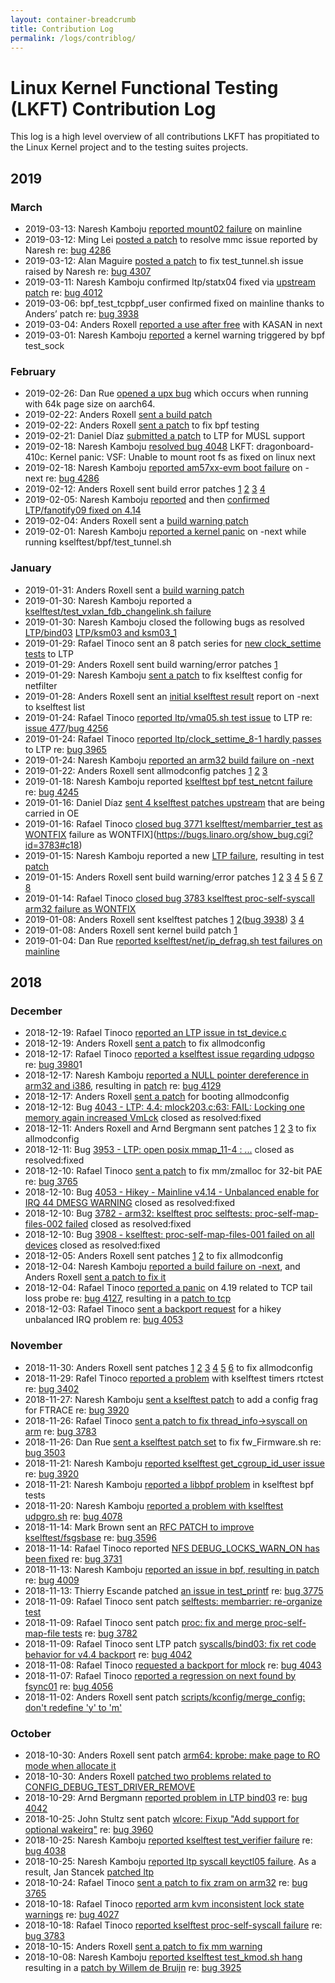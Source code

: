 ```yaml
---
layout: container-breadcrumb
title: Contribution Log
permalink: /logs/contriblog/
---
```


# Linux Kernel Functional Testing (LKFT) Contribution Log

This log is a high level overview of all contributions LKFT has propitiated to the
Linux Kernel project and to the testing suites projects.

<!---

    Concept:
        This is designed to be a human curated and human readable log of the
        contributions that the KV team and the LKFT project make upstream.

        Human judgement is expected in terms of which events are listed and
        which may be excluded. Some events occur too regularly, or are too
        minor to list here.

    General Format:
        - <date>: <person> <verb> to <destination> re: <bug>

    Where:
        date: date the action occurred
        person: email address of person taking an action
        verb: description of action taken. May be "reported", "sent patch",
              followed by a *very brief* description of the context. This
              should link to a mailing list post. If it's a mailing list
              that lore supports, please use a lore link.
        re: Link to bug reference, if available
-->

## 2019

### March

- 2019-03-13: Naresh Kamboju [reported mount02
  failure](http://lists.linux.it/pipermail/ltp/2019-March/011231.html) on
  mainline
- 2019-03-12: Ming Lei [posted a
  patch](https://patchwork.kernel.org/patch/10831823/) to resolve mmc issue
  reported by Naresh re: [bug
  4286](https://bugs.linaro.org/show_bug.cgi?id=4286)
- 2019-03-12: Alan Maguire [posted a
  patch](https://git.kernel.org/pub/scm/linux/kernel/git/davem/net.git/commit/?id=f4b3ec4e6aa1a2ca437905a519ae08e8cf6af754)
  to fix test_tunnel.sh issue raised by Naresh re: [bug
  4307](https://bugs.linaro.org/show_bug.cgi?id=4307)
- 2019-03-11: Naresh Kamboju confirmed ltp/statx04 fixed via [upstream
  patch](http://patchwork.ozlabs.org/patch/1043765/) re: [bug
  4012](https://bugs.linaro.org/show_bug.cgi?id=4012)
- 2019-03-06: bpf_test_tcpbpf_user confirmed fixed on mainline thanks to
  Anders’ patch re: [bug 3938](https://bugs.linaro.org/show_bug.cgi?id=3938)
- 2019-03-04: Anders Roxell [reported a use after
  free](https://lore.kernel.org/lkml/CADYN=9KkjPSP4KJ+AzG=Njq49zJ5fbWNZ4V_jOvHkq_kt0biyA@mail.gmail.com)
  with KASAN in next
- 2019-03-01: Naresh Kamboju
  [reported](https://lore.kernel.org/lkml/CA+G9fYvTkCZf-5OVU848ceskxhB6tKuabZphLb6XC23Nfe6VGA@mail.gmail.com)
  a kernel warning triggered by bpf test_sock

### February
- 2019-02-26: Dan Rue [opened a upx bug](https://github.com/upx/upx/issues/254)
  which occurs when running with 64k page size on aarch64.
- 2019-02-22: Anders Roxell [sent a build
  patch](https://lore.kernel.org/lkml/20190222152554.30006-1-anders.roxell@linaro.org)
- 2019-02-22: Anders Roxell [sent a
  patch](https://lore.kernel.org/lkml/20190222084652.1326-1-anders.roxell@linaro.org)
  to fix bpf testing
- 2019-02-21: Daniel Díaz [submitted a
  patch](http://lists.linux.it/pipermail/ltp/2019-February/010916.html) to LTP
  for MUSL support
- 2019-02-18: Naresh Kamboju [resolved bug
  4048](https://bugs.linaro.org/show_bug.cgi?id=4084#c7) LKFT:
  dragonboard-410c: Kernel panic: VSF: Unable to mount root fs as fixed on
  linux next
- 2019-02-18: Naresh Kamboju [reported am57xx-evm boot
  failure](https://lore.kernel.org/lkml/CA+G9fYsmC5ckLXfQxSUn-tqxLZ4NofEyb9RA69Q07RUoxc79RQ@mail.gmail.com)
  on -next re: [bug 4286](https://bugs.linaro.org/show_bug.cgi?id=4286)
- 2019-02-12: Anders Roxell sent build error patches
  [1](https://lore.kernel.org/lkml/20190212112121.32163-1-anders.roxell@linaro.org)
  [2](https://lore.kernel.org/lkml/20190214205812.7311-1-anders.roxell@linaro.org)
  [3](https://lore.kernel.org/lkml/20190213221625.7551-1-anders.roxell@linaro.org)
  [4](https://lore.kernel.org/lkml/20190218110050.10589-1-anders.roxell@linaro.org)
- 2019-02-05: Naresh Kamboju
  [reported](https://lore.kernel.org/lkml/CA+G9fYvh6axRDLWpR3_ozw46JUknsYgEjvYOZfQEUbhroHPVTA@mail.gmail.com/)
  and then [confirmed LTP/fanotify09 fixed on
  4.14](https://lore.kernel.org/lkml/CA+G9fYu5b4Zk2ibs2f400NKVmVcFayxP+nkRMyY-qYXo0zjWVg@mail.gmail.com/)
- 2019-02-04: Anders Roxell sent a [build warning
  patch](https://lore.kernel.org/lkml/20190204132904.9288-1-anders.roxell@linaro.org)
- 2019-02-01: Naresh Kamboju [reported a kernel
  panic](https://lore.kernel.org/lkml/CA+G9fYu-RXRUPyTeAfSQjXXbtGQeTkbhns9-L5ZVhm12G3xhmQ@mail.gmail.com)
  on -next while running kselftest/bpf/test_tunnel.sh

### January
- 2019-01-31: Anders Roxell sent a [build warning
  patch](https://lore.kernel.org/lkml/20190131161046.21886-1-anders.roxell@linaro.org)
- 2019-01-30: Naresh Kamboju reported a [kselftest/test_vxlan_fdb_changelink.sh
  failure](https://lore.kernel.org/netdev/CA+G9fYtR3+VF65c33rGZxq+Lib5G714x2tq4Jq_DhhsVqem6gQ@mail.gmail.com)
- 2019-01-30: Naresh Kamboju closed the following bugs as resolved
  [LTP/bind03](https://bugs.linaro.org/show_bug.cgi?id=4042) [LTP/ksm03 and
  ksm03_1](https://bugs.linaro.org/show_bug.cgi?id=4255)
- 2019-01-29: Rafael Tinoco sent an 8 patch series for [new clock_settime
  tests](http://lists.linux.it/pipermail/ltp/2019-January/010655.html) to LTP
- 2019-01-29: Anders Roxell sent build warning/error patches
  [1](https://lore.kernel.org/lkml/20190129130146.11934-1-anders.roxell@linaro.org)
- 2019-01-29: Naresh Kamboju [sent a
  patch](https://lore.kernel.org/netdev/20190129062835.31122-1-naresh.kamboju@linaro.org)
  to fix kselftest config for netfilter
- 2019-01-28: Anders Roxell sent an [initial kselftest
  result](https://lists.linaro.org/pipermail/lkft-triage/2019-January/008967.html)
  report on -next to kselftest list
- 2019-01-24: Rafael Tinoco [reported ltp/vma05.sh test
  issue](http://lists.linux.it/pipermail/ltp/2019-January/010634.html) to LTP
  re: [issue 477](https://github.com/linux-test-project/ltp/issues/477)/[bug
  4256](https://bugs.linaro.org/show_bug.cgi?id=4256)
- 2019-01-24: Rafael Tinoco [reported ltp/clock_settime_8-1 hardly
  passes](https://github.com/linux-test-project/ltp/issues/478) to LTP re: [bug
  3965](https://bugs.linaro.org/show_bug.cgi?id=3965)
- 2019-01-24: Naresh Kamboju [reported an arm32 build failure on
  -next](https://lore.kernel.org/linux-arm-kernel/CA+G9fYv0m79UC+Pq9Cq_5vGcos8A87oPYA7Ph7LUyZrfEkLXQA@mail.gmail.com)
- 2019-01-22: Anders Roxell sent allmodconfig patches
  [1](https://lore.kernel.org/lkml/20190122103602.2641-1-anders.roxell@linaro.org)
  [2](https://lore.kernel.org/lkml/20190122083735.13286-1-anders.roxell@linaro.org)
  [3](https://lore.kernel.org/lkml/20190123114811.25388-1-anders.roxell@linaro.org)
- 2019-01-18: Naresh Kamboju reported [kselftest bpf test_netcnt
  failure](https://lore.kernel.org/netdev/CA+G9fYu-ku4dCOnUReot5jz3X18P1dWKiZCnnZaAJJt+p_HNjQ@mail.gmail.com)
  re: [bug 4245](https://bugs.linaro.org/show_bug.cgi?id=4245)
- 2019-01-16: Daniel Díaz [sent 4 kselftest patches
  upstream](https://lore.kernel.org/lkml/20190116174320.14938-1-daniel.diaz@linaro.org)
  that are being carried in OE
- 2019-01-16: Rafael Tinoco [closed bug 3771 kselftest/membarrier_test as
  WONTFIX](https://bugs.linaro.org/show_bug.cgi?id=3771#c13) failure as
  WONTFIX](https://bugs.linaro.org/show_bug.cgi?id=3783#c18)
- 2019-01-15: Naresh Kamboju reported a new [LTP
  failure](http://lists.linux.it/pipermail/ltp/2019-January/010535.html),
  resulting in test
  [patch](https://github.com/linux-test-project/ltp/commit/a78e15494bfdc6be68026031ee6d7abd1e7ae9f2)
- 2019-01-15: Anders Roxell sent build warning/error patches
  [1](https://lore.kernel.org/lkml/20190110101407.7583-1-anders.roxell@linaro.org)
  [2](https://lore.kernel.org/lkml/20190111122525.21167-1-anders.roxell@linaro.org)
  [3](https://lore.kernel.org/lkml/20190114111327.27272-1-anders.roxell@linaro.org)
  [4](https://lore.kernel.org/lkml/20190114111435.27397-1-anders.roxell@linaro.org)
  [5](https://lore.kernel.org/lkml/20190114095754.23175-1-anders.roxell@linaro.org)
  [6](https://lore.kernel.org/lkml/20190114095540.22956-1-anders.roxell@linaro.org)
  [7](https://lore.kernel.org/lkml/20190110111535.11235-1-anders.roxell@linaro.org)
  [8](https://lore.kernel.org/lkml/20190115191839.13823-1-anders.roxell@linaro.org)
- 2019-01-14: Rafael Tinoco [closed bug 3783 kselftest proc-self-syscall arm32
  failure as WONTFIX](https://bugs.linaro.org/show_bug.cgi?id=3783#c18)
- 2019-01-08: Anders Roxell sent kselftest patches
  [1](https://lore.kernel.org/lkml/20190108092223.12467-1-anders.roxell@linaro.org)
  [2](https://lore.kernel.org/lkml/20190108092303.12597-1-anders.roxell@linaro.org)([bug
  3938](https://bugs.linaro.org/show_bug.cgi?id=3938))
  [3](https://lore.kernel.org/lkml/20190108092525.12817-1-anders.roxell@linaro.org)
  [4](https://lore.kernel.org/lkml/20190108092654.13113-1-anders.roxell@linaro.org)
- 2019-01-08: Anders Roxell sent kernel build patch
  [1](https://lore.kernel.org/lkml/20190108143713.15120-1-anders.roxell@linaro.org)
- 2019-01-04: Dan Rue [reported kselftest/net/ip_defrag.sh test failures on
  mainline](https://marc.info/?l=linux-netdev&m=154662102601613&w=2)

## 2018
### December
- 2018-12-19: Rafael Tinoco [reported an LTP issue in
  tst_device.c](http://lists.linux.it/pipermail/ltp/2018-December/010344.html)
- 2018-12-19: Anders Roxell [sent a
  patch](https://lore.kernel.org/lkml/20181219140040.8637-1-anders.roxell@linaro.org)
  to fix allmodconfig
- 2018-12-17: Rafael Tinoco [reported a kselftest issue regarding
  udpgso](https://lore.kernel.org/lkml/bbabafb5-e16c-4025-31d0-d9e5feb5f39a@linaro.org)
  re: [bug 3980](https://bugs.linaro.org/show_bug.cgi?id=3980)1
- 2018-12-17: Naresh Kamboju [reported a NULL pointer dereference in arm32 and
  i386](https://www.spinics.net/lists/netdev/msg540473.html), resulting in
  [patch](https://www.spinics.net/lists/netdev/msg543568.html) re: [bug
  4129](https://bugs.linaro.org/show_bug.cgi?id=4129)
- 2018-12-17: Anders Roxell [sent a
  patch](https://lore.kernel.org/lkml/20181217150326.30933-1-anders.roxell@linaro.org)
  for booting allmodconfig
- 2018-12-12: Bug [4043 - LTP: 4.4: mlock203.c:63: FAIL: Locking one memory
  again increased VmLck](https://bugs.linaro.org/show_bug.cgi?id=4043) closed
  as resolved:fixed
- 2018-12-11: Anders Roxell and Arnd Bergmann sent patches
  [1](https://lore.kernel.org/lkml/20181211103733.22284-1-anders.roxell@linaro.org)
  [2](https://lore.kernel.org/lkml/20181211103616.22137-1-anders.roxell@linaro.org)
  [3](https://lore.kernel.org/lkml/20181211133453.2835077-1-arnd@arndb.de) to
  fix allmodconfig
- 2018-12-11: Bug [3953 - LTP: open posix mmap_11-4 :
  ...](https://bugs.linaro.org/show_bug.cgi?id=3953) closed as resolved:fixed
- 2018-12-10: Rafael Tinoco [sent a
  patch](https://lore.kernel.org/lkml/20181210142105.6750-1-rafael.tinoco@linaro.org)
  to fix mm/zmalloc for 32-bit PAE re: [bug
  3765](https://bugs.linaro.org/show_bug.cgi?id=3765)
- 2018-12-10: Bug [4053 - Hikey - Mainline v4.14 - Unbalanced enable for IRQ 44
  DMESG WARNING](https://bugs.linaro.org/show_bug.cgi?id=4053) closed as
  resolved:fixed
- 2018-12-10: Bug [3782 - arm32: kselftest proc selftests:
  proc-self-map-files-002 failed](https://bugs.linaro.org/show_bug.cgi?id=3782)
  closed as resolved:fixed
- 2018-12-10: Bug [3908 - kselftest: proc-self-map-files-001 failed on all
  devices](https://bugs.linaro.org/show_bug.cgi?id=3908) closed as
  resolved:fixed
- 2018-12-05: Anders Roxell sent patches
  [1](https://lore.kernel.org/lkml/20181204194044.9506-1-anders.roxell@linaro.org)
  [2](https://lore.kernel.org/lkml/20181206143011.23719-1-anders.roxell@linaro.org)
  to fix allmodconfig
- 2018-12-04: Naresh Kamboju [reported a build failure on
  -next](https://lore.kernel.org/lkml/CA+G9fYsvJkW5_hruVYzLX3g9_5scj9nnL240rOMQ+DSz70dqqQ@mail.gmail.com),
  and Anders Roxell [sent a patch to fix
  it](https://github.com/linaro/lkft-website)
- 2018-12-04: Rafael Tinoco [reported a
  panic](https://lore.kernel.org/lkml/716b46ef-03da-9656-92fd-3823f31f5ce6@linaro.org)
  on 4.19 related to TCP tail loss probe re: [bug
  4127](https://bugs.linaro.org/show_bug.cgi?id=4127), resulting in a [patch to
  tcp](https://www.spinics.net/lists/netdev/msg538027.html)
- 2018-12-03: Rafael Tinoco [sent a backport
  request](https://lore.kernel.org/lkml/20181203133107.4002-1-rafael.tinoco@linaro.org)
  for a hikey unbalanced IRQ problem re: [bug
  4053](https://bugs.linaro.org/show_bug.cgi?id=4053)

### November

- 2018-11-30: Anders Roxell sent patches
  [1](https://lore.kernel.org/lkml/20181128081239.18317-1-anders.roxell@linaro.org)
  [2](https://lore.kernel.org/lkml/20181128081334.18408-1-anders.roxell@linaro.org)
  [3](https://lore.kernel.org/lkml/20181130145622.26334-1-anders.roxell@linaro.org)
  [4](https://lore.kernel.org/lkml/20181130150859.27366-1-anders.roxell@linaro.org)
  [5](https://lore.kernel.org/lkml/20181130150935.27493-1-anders.roxell@linaro.org)
  [6](https://lore.kernel.org/lkml/20181130160508.28230-1-anders.roxell@linaro.org)
  to fix allmodconfig
- 2018-11-29: Rafel Tinoco [reported a
  problem](https://lore.kernel.org/lkml/a304b6f1-11db-543b-2cb3-372f34dc7697@linaro.org)
  with kselftest timers rtctest re: [bug
  3402](https://bugs.linaro.org/show_bug.cgi?id=3402)
- 2018-11-27: Naresh Kamboju [sent a kselftest
  patch](https://lists.linaro.org/pipermail/linux-kselftest-mirror/2018-November/002853.html)
  to add a config frag for FTRACE re: [bug
  3920](https://bugs.linaro.org/show_bug.cgi?id=3920)
- 2018-11-26: Rafael Tinoco [sent a patch to fix thread_info->syscall on
  arm](https://lore.kernel.org/lkml/20181126225335.10477-1-rafael.tinoco@linaro.org/)
  re: [bug 3783](https://bugs.linaro.org/show_bug.cgi?id=3783)
- 2018-11-26: Dan Rue [sent a kselftest patch
  set](https://lore.kernel.org/lkml/20181127031218.24419-1-dan.rue@linaro.org/)
  to fix fw_Firmware.sh re: [bug
  3503](https://bugs.linaro.org/show_bug.cgi?id=3503)
- 2018-11-21: Naresh Kamboju [reported kselftest get_cgroup_id_user
  issue](https://lists.linaro.org/pipermail/linux-kselftest-mirror/2018-November/002831.html)
  re: [bug 3920](https://bugs.linaro.org/show_bug.cgi?id=3920)
- 2018-11-21: Naresh Kamboju [reported a libbpf
  problem](https://lists.linaro.org/pipermail/linux-kselftest-mirror/2018-November/002832.html)
  in kselftest bpf tests
- 2018-11-20: Naresh Kamboju [reported a problem with kselftest
  udpgro.sh](https://www.spinics.net/lists/netdev/msg534015.html) re: [bug
  4078](https://bugs.linaro.org/show_bug.cgi?id=4078)
- 2018-11-14: Mark Brown sent an [RFC PATCH to improve
  kselftest/fsgsbase](https://lore.kernel.org/lkml/20181114195043.8021-1-broonie@kernel.org/)
  re: [bug 3596](https://bugs.linaro.org/show_bug.cgi?id=3596)
- 2018-11-14: Rafael Tinoco reported [NFS DEBUG_LOCKS_WARN_ON has been
  fixed](https://lore.kernel.org/lkml/c351b04b-e83e-d090-a6b2-b8b08a688872@linaro.org/)
  re: [bug 3731](https://bugs.linaro.org/show_bug.cgi?id=3731#c15)
- 2018-11-13: Naresh Kamboju [reported an issue in bpf, resulting in
  patch](https://www.spinics.net/lists/netdev/msg533569.html) re: [bug
  4009](https://bugs.linaro.org/show_bug.cgi?id=4009)
- 2018-11-13: Thierry Escande patched [an issue in
  test_printf](https://lore.kernel.org/lkml/20180613171840.29827-1-thierry.escande@linaro.org/)
  re: [bug 3775](https://bugs.linaro.org/show_bug.cgi?id=3775)
- 2018-11-09: Rafael Tinoco sent patch [selftests: membarrier: re-organize
  test](https://lore.kernel.org/lkml/20181109154911.24464-1-rafael.tinoco@linaro.org/)
- 2018-11-09: Rafael Tinoco sent patch [proc: fix and merge proc-self-map-file
  tests](https://lore.kernel.org/lkml/20181109113036.21512-1-rafael.tinoco@linaro.org/)
  re: [bug 3782](https://bugs.linaro.org/show_bug.cgi?id=3782)
- 2018-11-09: Rafael Tinoco sent LTP patch [syscalls/bind03: fix ret code
  behavior for v4.4
  backport](http://lists.linux.it/pipermail/ltp/2018-November/009894.html) re:
  [bug 4042](https://bugs.linaro.org/show_bug.cgi?id=4042)
- 2018-11-08: Rafael Tinoco [requested a backport for
  mlock](https://lists.linaro.org/pipermail/linux-stable-mirror/2018-November/069243.html)
  re: [bug 4043](https://bugs.linaro.org/show_bug.cgi?id=4043)
- 2018-11-07: Rafael Tinoco [reported a regression on next found by
  fsync01](https://www.spinics.net/lists/linux-next/msg45114.html) re: [bug
  4056](https://bugs.linaro.org/show_bug.cgi?id=4056)
- 2018-11-02: Anders Roxell sent patch [scripts/kconfig/merge_config: don't
  redefine 'y' to
  'm'](https://lore.kernel.org/lkml/20181102114119.23859-1-anders.roxell@linaro.org/)

### October

- 2018-10-30: Anders Roxell sent patch [arm64: kprobe: make page to RO mode
  when allocate
  it](https://lore.kernel.org/lkml/20181030113850.31150-1-anders.roxell@linaro.org/)
- 2018-10-30: Anders Roxell [patched two problems related to
  CONFIG_DEBUG_TEST_DRIVER_REMOVE](https://lore.kernel.org/lkml/20181030113545.30999-1-anders.roxell@linaro.org/)
- 2018-10-29: Arnd Bergmann [reported problem in LTP
  bind03](https://lore.kernel.org/lkml/20180831111436.GA23780@dell5510/T/#m170eaa199fc14995b2bae1aae150f5c758ebbb18)
  re: [bug 4042](https://bugs.linaro.org/show_bug.cgi?id=4042)
- 2018-10-25: John Stultz sent patch [wlcore: Fixup "Add support for optional
  wakeirq"](https://lore.kernel.org/lkml/1540490241-32021-1-git-send-email-john.stultz@linaro.org/)
  re: [bug 3960](https://bugs.linaro.org/show_bug.cgi?id=3960)
- 2018-10-25: Naresh Kamboju [reported kselftest test_verifier
  failure](https://lists.linaro.org/pipermail/linux-kselftest-mirror/2018-October/002541.html)
  re: [bug 4038](https://bugs.linaro.org/show_bug.cgi?id=4038)
- 2018-10-25: Naresh Kamboju [reported ltp syscall keyctl05
  failure](http://lists.linux.it/pipermail/ltp/2018-October/009571.html). As a
  result, Jan Stancek [patched
  ltp](http://lists.linux.it/pipermail/ltp/2018-October/009752.html)
- 2018-10-24: Rafael Tinoco [sent a patch to fix zram on
  arm32](https://lore.kernel.org/lkml/20181025012745.20884-1-rafael.tinoco@linaro.org/)
  re: [bug 3765](https://bugs.linaro.org/show_bug.cgi?id=3765)
- 2018-10-18: Rafael Tinoco [reported arm kvm inconsistent lock state
  warnings](https://www.spinics.net/lists/netdev/msg529635.html) re: [bug
  4027](https://bugs.linaro.org/show_bug.cgi?id=4027)
- 2018-10-18: Rafael Tinoco [reported kselftest proc-self-syscall
  failure](http://lists.infradead.org/pipermail/linux-arm-kernel/2018-October/607895.html)
  re: [bug 3783](https://bugs.linaro.org/show_bug.cgi?id=3783)
- 2018-10-15: Anders Roxell [sent a patch to fix mm
  warning](https://lore.kernel.org/lkml/20181015111600.5479-1-anders.roxell@linaro.org/)
- 2018-10-08: Naresh Kamboju [reported kselftest test_kmod.sh
  hang](https://lists.linaro.org/pipermail/linux-kselftest-mirror/2018-October/002378.html)
  resulting in a [patch by Willem de
  Bruijn](http://patchwork.ozlabs.org/patch/942590/) re: [bug
  3925](https://bugs.linaro.org/show_bug.cgi?id=3925)
